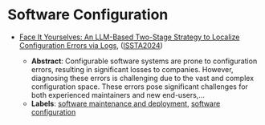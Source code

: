 # Software Configuration

- [Face It Yourselves: An LLM-Based Two-Stage Strategy to Localize Configuration Errors via Logs](../venues/ISSTA2024/paper_1.md), ([ISSTA2024](../venues/ISSTA2024/README.md))

  - **Abstract**: Configurable software systems are prone to configuration errors, resulting in significant losses to companies. However, diagnosing these errors is challenging due to the vast and complex configuration space. These errors pose significant challenges for both experienced maintainers and new end-users,...
  - **Labels**: [software maintenance and deployment](../../labels/software_maintenance_and_deployment.md), [software configuration](../../labels/software_configuration.md)
